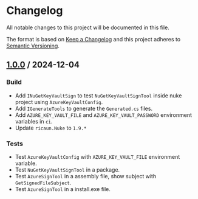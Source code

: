 ﻿# Changelog
All notable changes to this project will be documented in this file.

The format is based on [Keep a Changelog](http://keepachangelog.com/en/1.0.0/)
and this project adheres to [Semantic Versioning](http://semver.org/spec/v2.0.0.html).

## [1.0.0] / 2024-12-04
### Build
- Add `INuGetKeyVaultSign` to test `NuGetKeyVaultSignTool` inside nuke project using `AzureKeyVaultConfig`.
- Add `IGenerateTools` to generate the `Generated.cs` files.
- Add `AZURE_KEY_VAULT_FILE` and `AZURE_KEY_VAULT_PASSWORD` environment variables in `ci`.
- Update `ricaun.Nuke` to `1.9.*`
### Tests
- Test `AzureKeyVaultConfig` with `AZURE_KEY_VAULT_FILE` environment variable.
- Test `NuGetKeyVaultSignTool` in a package.
- Test `AzureSignTool` in a assembly file, show subject with `GetSignedFileSubject`.
- Test `AzureSignTool` in a install.exe file.

[vNext]: ../../compare/1.0.0...HEAD
[1.0.0]: ../../compare/1.0.0